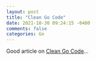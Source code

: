 ```yaml
---
layout: post
title: "Clean Go Code"
date: 2021-10-30 09:24:15 -0400
comments: false
categories: Go
---
```


Good article on [Clean Go Code](https://github.com/Pungyeon/clean-go-article)...

<script>(function(d, s, id) {
  var js, fjs = d.getElementsByTagName(s)[0];
  if (d.getElementById(id)) return;
  js = d.createElement(s); js.id = id;
  js.src = "//connect.facebook.net/en_US/sdk.js#xfbml=1&version=v2.8&appId=671657696349259";
  fjs.parentNode.insertBefore(js, fjs);
}(document, 'script', 'facebook-jssdk'));</script>

<!--  Enter text below, if you want -->
